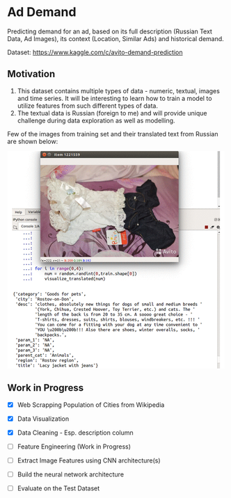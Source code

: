# Ad Demand
Predicting demand for an ad, based on its full description (Russian Text Data, Ad Images), its context (Location, Similar Ads) and historical demand.

Dataset: https://www.kaggle.com/c/avito-demand-prediction


## Motivation
1. This dataset contains multiple types of data - numeric, textual, images and time series. It will be interesting to learn how    to train a model to utilize features from such different types of data.
2. The textual data is Russian (foreign to me) and will provide unique challenge during data exploration as well as modelling.

Few of the images from training set and their translated text from Russian are shown below:

![alt text](images/train-images.gif)


## Work in Progress 
- [x] Web Scrapping Population of Cities from Wikipedia
- [x] Data Visualization
- [x] Data Cleaning - Esp. description column
- [ ] Feature Engineering (Work in Progress)
- [ ] Extract Image Features using CNN architecture(s) 
- [ ] Build the neural network architecture 
- [ ] Evaluate on the Test Dataset

